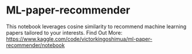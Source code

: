 # ML-paper-recommender
This notebook leverages cosine similarity to recommend machine learning papers tailored to your interests. Find Out More: https://www.kaggle.com/code/victorkingoshimua/ml-paper-recommender/notebook
